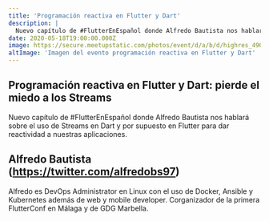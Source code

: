 ```yaml
---
title: 'Programación reactiva en Flutter y Dart'
description: |
  Nuevo capítulo de #FlutterEnEspañol donde Alfredo Bautista nos hablará sobre el uso de Streams en Dart y por supuesto en Flutter para dar reactividad a nuestras aplicaciones.
date: 2020-05-18T19:00:00.000Z
image: https://secure.meetupstatic.com/photos/event/d/a/b/d/highres_490435997.jpeg
altImage: 'Imagen del evento programación reactiva en Flutter y Dart'
---
```


## Programación reactiva en Flutter y Dart: pierde el miedo a los Streams

Nuevo capítulo de #FlutterEnEspañol donde Alfredo Bautista nos hablará sobre el uso de Streams en Dart y por supuesto en Flutter para dar reactividad a nuestras aplicaciones.

## Alfredo Bautista (https://twitter.com/alfredobs97)

Alfredo es DevOps Administrator en Linux con el uso de Docker, Ansible y Kubernetes además de web y mobile developer. Corganizador de la primera FlutterConf en Málaga y de GDG Marbella.
